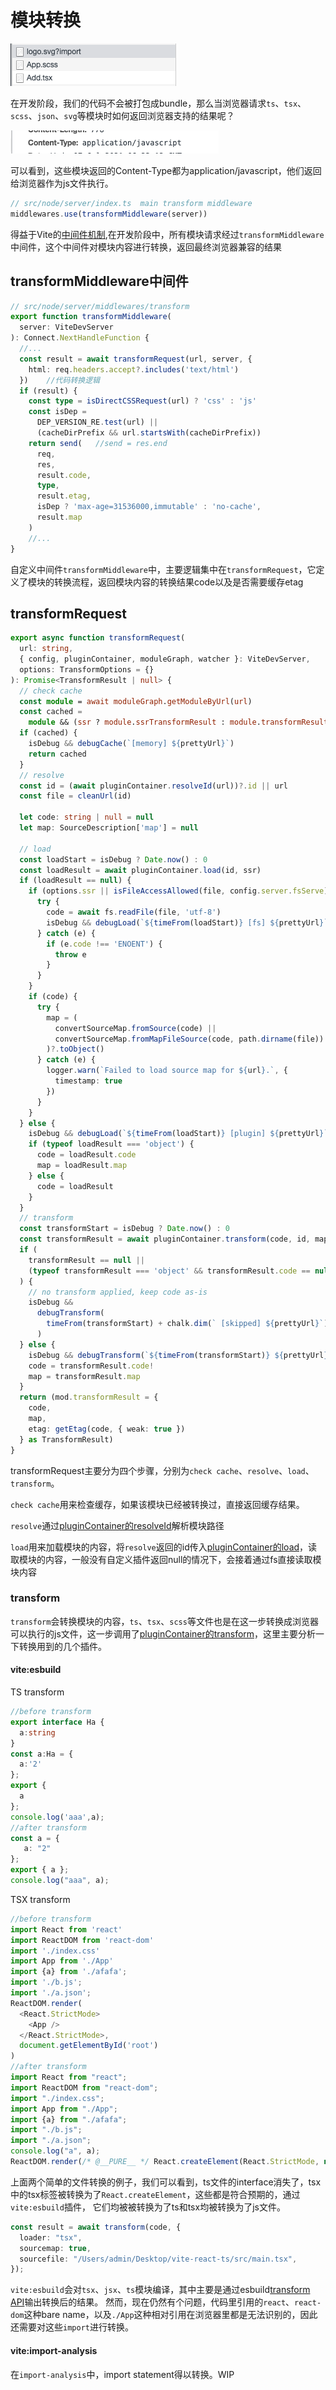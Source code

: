 # 模块转换

![拦截请求](../.vuepress/public/requests.png)

在开发阶段，我们的代码不会被打包成bundle，那么当浏览器请求`ts`、`tsx`、`scss`、`json`、`svg`等模块时如何返回浏览器支持的结果呢？

![response-type](../.vuepress/public/response-type.png)

可以看到，这些模块返回的Content-Type都为application/javascript，他们返回给浏览器作为js文件执行。

```ts
// src/node/server/index.ts  main transform middleware 
middlewares.use(transformMiddleware(server))
```

得益于Vite的[中间件机制](./middlewares.md),在开发阶段中，所有模块请求经过`transformMiddleware`中间件，这个中间件对模块内容进行转换，返回最终浏览器兼容的结果

## transformMiddleware中间件

```ts
// src/node/server/middlewares/transform
export function transformMiddleware(
  server: ViteDevServer
): Connect.NextHandleFunction {
  //...
  const result = await transformRequest(url, server, {
    html: req.headers.accept?.includes('text/html')
  })    //代码转换逻辑
  if (result) {
    const type = isDirectCSSRequest(url) ? 'css' : 'js'
    const isDep =
      DEP_VERSION_RE.test(url) ||
      (cacheDirPrefix && url.startsWith(cacheDirPrefix))
    return send(   //send = res.end
      req,
      res,
      result.code,
      type,
      result.etag,
      isDep ? 'max-age=31536000,immutable' : 'no-cache',
      result.map
    )
    //...
}
```

自定义中间件`transformMiddleware`中，主要逻辑集中在`transformRequest`，它定义了模块的转换流程，返回模块内容的转换结果code以及是否需要缓存etag

## transformRequest

```ts
export async function transformRequest(
  url: string,
  { config, pluginContainer, moduleGraph, watcher }: ViteDevServer,
  options: TransformOptions = {}
): Promise<TransformResult | null> {
  // check cache
  const module = await moduleGraph.getModuleByUrl(url)
  const cached =
    module && (ssr ? module.ssrTransformResult : module.transformResult)
  if (cached) {
    isDebug && debugCache(`[memory] ${prettyUrl}`)
    return cached
  }
  // resolve
  const id = (await pluginContainer.resolveId(url))?.id || url
  const file = cleanUrl(id)

  let code: string | null = null
  let map: SourceDescription['map'] = null

  // load
  const loadStart = isDebug ? Date.now() : 0
  const loadResult = await pluginContainer.load(id, ssr)
  if (loadResult == null) {
    if (options.ssr || isFileAccessAllowed(file, config.server.fsServe)) {
      try {
        code = await fs.readFile(file, 'utf-8')
        isDebug && debugLoad(`${timeFrom(loadStart)} [fs] ${prettyUrl}`)
      } catch (e) {
        if (e.code !== 'ENOENT') {
          throw e
        }
      }
    }
    if (code) {
      try {
        map = (
          convertSourceMap.fromSource(code) ||
          convertSourceMap.fromMapFileSource(code, path.dirname(file))
        )?.toObject()
      } catch (e) {
        logger.warn(`Failed to load source map for ${url}.`, {
          timestamp: true
        })
      }
    }
  } else {
    isDebug && debugLoad(`${timeFrom(loadStart)} [plugin] ${prettyUrl}`)
    if (typeof loadResult === 'object') {
      code = loadResult.code
      map = loadResult.map
    } else {
      code = loadResult
    }
  }
  // transform
  const transformStart = isDebug ? Date.now() : 0
  const transformResult = await pluginContainer.transform(code, id, map, ssr)
  if (
    transformResult == null ||
    (typeof transformResult === 'object' && transformResult.code == null)
  ) {
    // no transform applied, keep code as-is
    isDebug &&
      debugTransform(
        timeFrom(transformStart) + chalk.dim(` [skipped] ${prettyUrl}`)
      )
  } else {
    isDebug && debugTransform(`${timeFrom(transformStart)} ${prettyUrl}`)
    code = transformResult.code!
    map = transformResult.map
  }
  return (mod.transformResult = {
    code,
    map,
    etag: getEtag(code, { weak: true })
  } as TransformResult)
}
```

transformRequest主要分为四个步骤，分别为`check cache`、`resolve`、`load`、`transform`。

`check cache`用来检查缓存，如果该模块已经被转换过，直接返回缓存结果。

`resolve`通过[pluginContainer的resolveId](./pluginContainer.md#resolveid)解析模块路径

`load`用来加载模块的内容，将`resolve`返回的id传入[pluginContainer的load](./pluginContainer.md#load)，读取模块的内容，一般没有自定义插件返回null的情况下，会接着通过fs直接读取模块内容

### transform

`transform`会转换模块的内容，`ts`、`tsx`、`scss`等文件也是在这一步转换成浏览器可以执行的js文件，这一步调用了[pluginContainer的transform](./pluginContainer.md#transform)，这里主要分析一下转换用到的几个插件。

#### vite:esbuild
TS transform
```ts
//before transform
export interface Ha {
  a:string
}
const a:Ha = {
  a:'2'
};
export {
  a
};
console.log('aaa',a);
//after transform
const a = {
   a: "2"
};
export { a };
console.log("aaa", a);
```
TSX transform
```ts
//before transform 
import React from 'react'
import ReactDOM from 'react-dom'
import './index.css'
import App from './App'
import {a} from './afafa';
import './b.js';
import './a.json';
ReactDOM.render(
  <React.StrictMode>
    <App />
  </React.StrictMode>,
  document.getElementById('root')
)
//after transform
import React from "react";
import ReactDOM from "react-dom";
import "./index.css";
import App from "./App";
import {a} from "./afafa";
import "./b.js";
import "./a.json";
console.log("a", a);
ReactDOM.render(/* @__PURE__ */ React.createElement(React.StrictMode, null, /* @__PURE__ */ React.createElement(App, null)), document.getElementById("root"));
```
上面两个简单的文件转换的例子，我们可以看到，ts文件的interface消失了，tsx中的tsx标签被转换为了`React.createElement`，这些都是符合预期的，通过`vite:esbuild`插件，
它们均被被转换为了ts和tsx均被转换为了js文件。
```ts
const result = await transform(code, {
  loader: "tsx",
  sourcemap: true,
  sourcefile: "/Users/admin/Desktop/vite-react-ts/src/main.tsx",
});
```
`vite:esbuild`会对`tsx`、`jsx`、`ts`模块编译，其中主要是通过esbuild[transform API](https://esbuild.github.io/api/#transform-api)输出转换后的结果。
然而，现在仍然有个问题，代码里引用的`react`、`react-dom`这种bare name，以及`./App`这种相对引用在浏览器里都是无法识别的，因此还需要对这些`import`进行转换。

#### vite:import-analysis
 
在`import-analysis`中，import statement得以转换。WIP
